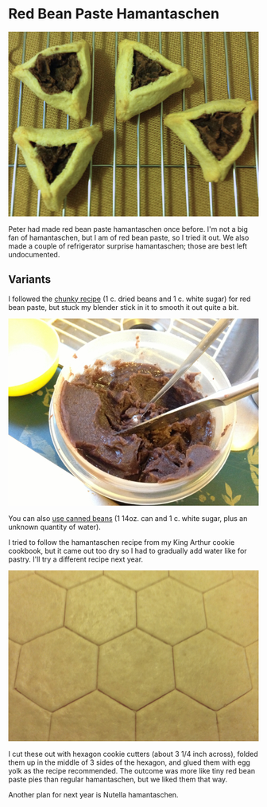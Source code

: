 # Red Bean Paste Hamantaschen

![hamantaschen](../images/hamantaschen.png)

Peter had made red bean paste hamantaschen once before. I'm not a big fan of hamantaschen, but I am of red bean paste, so I tried it out. We also made a couple of refrigerator surprise hamantaschen; those are best left undocumented.

## Variants

I followed the [chunky recipe](http://web.archive.org/web/20120629051023/http://www.applepiepatispate.com/japanese/sweet-azuki-red-bean-paste/) (1 c. dried beans and 1 c. white sugar) for red bean paste, but stuck my blender stick in it to smooth it out quite a bit.

![red bean paste](../images/red_bean_paste.jpg)

You can also [use canned beans](https://www.closetcooking.com/tsubushian/) (1 14oz. can and 1 c. white sugar, plus an unknown quantity of water).

I tried to follow the hamantaschen recipe from my King Arthur cookie cookbook, but it came out too dry so I had to gradually add water like for pastry. I'll try a different recipe next year. 

![hexagons](../images/hexagons.png)

I cut these out with hexagon cookie cutters (about 3 1/4 inch across), folded them up in the middle of 3 sides of the hexagon, and glued them with egg yolk as the recipe recommended. The outcome was more like tiny red bean paste pies than regular hamantaschen, but we liked them that way.

Another plan for next year is Nutella hamantaschen.
